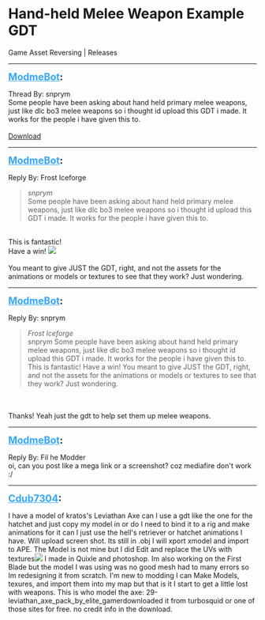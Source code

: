 # Hand-held Melee Weapon Example GDT
Game Asset Reversing | Releases

---
<strong style="font-size: 1.4em;"><span style="text-decoration: underline;text-decoration-color: #34a7f9;"><span style="color:#34a7f9;">ModmeBot</span></span>:</strong>

<p>Thread By: snprym<br />Some people have been asking about hand held primary melee weapons, just like dlc bo3 melee weapons so i thought id upload this GDT i made. It works for the people i have given this to.<br /> <br /><a href="http://www.mediafire.com/file/4426fsnb1ai9ob4/tomahawk.gdt">Download</a></p>

---
<strong style="font-size: 1.4em;"><span style="text-decoration: underline;text-decoration-color: #34a7f9;"><span style="color:#34a7f9;">ModmeBot</span></span>:</strong>

<p>Reply By: Frost Iceforge<br /><blockquote><em>snprym</em><br />Some people have been asking about hand held primary melee weapons, just like dlc bo3 melee weapons so i thought id upload this GDT i made. It works for the people i have given this to.  </blockquote><br /> This is fantastic!<br />Have a win! <img style="max-width: 500px;" src="http://aviacreations.com/modme/emoticons/wink.png"><br /> <br />You meant to give JUST the GDT, right, and not the assets for the animations or models or textures to see that they work? Just wondering.</p>

---
<strong style="font-size: 1.4em;"><span style="text-decoration: underline;text-decoration-color: #34a7f9;"><span style="color:#34a7f9;">ModmeBot</span></span>:</strong>

<p>Reply By: snprym<br /><blockquote><em>Frost Iceforge</em><br />snprym Some people have been asking about hand held primary melee weapons, just like dlc bo3 melee weapons so i thought id upload this GDT i made. It works for the people i have given this to.    This is fantastic! Have a win!    You meant to give JUST the GDT, right, and not the assets for the animations or models or textures to see that they work? Just wondering. </blockquote><br /> <br /> Thanks! Yeah just the gdt to help set them up melee weapons.</p>

---
<strong style="font-size: 1.4em;"><span style="text-decoration: underline;text-decoration-color: #34a7f9;"><span style="color:#34a7f9;">ModmeBot</span></span>:</strong>

<p>Reply By: Fil he Modder<br />oi, can you post like a mega link or a screenshot? coz mediafire don&#39;t work :/</p>

---
<strong style="font-size: 1.4em;"><span style="text-decoration: underline;text-decoration-color: #34a7f9;"><span style="color:#34a7f9;">Cdub7304</span></span>:</strong>

<p>I have a model of kratos&#39;s Leviathan Axe can I use a gdt like the one for the hatchet and just copy my model in or do I need to bind it to a rig and make animations for it can I just use the hell&#39;s retriever or hatchet animations I have. Will upload screen shot. Its still in .obj I will xport xmodel and import to APE. The Model is not mine but I did Edit and replace the UVs with textures<img style="max-width: 500px;" src="{{ '/wiki/threads/assets/a.386.jpg' | relative_url }}"> I made in Quixle and photoshop. Im also working on the First Blade but the model I was using was no good mesh had to many errors so Im redesigning it from scratch. I&#39;m new to modding I can Make Models, texures, and import them into my map but that is it I start to get a little lost with weapons. This is who model the axe: 29-leviathan_axe_pack_by_elite_gamerdownloaded it from turbosquid or one of those sites for free. no credit info in the download.</p>
